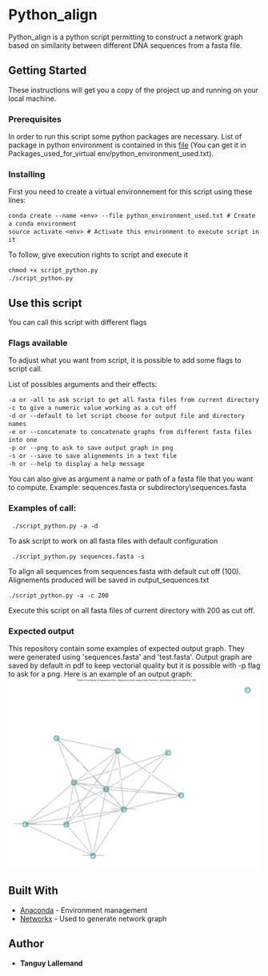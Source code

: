 # Python_align

Python_align is a python script permitting to construct a network graph based on similarity between different DNA sequences from a fasta file.

## Getting Started

These instructions will get you a copy of the project up and running on your local machine.

### Prerequisites

In order to run this script some python packages are necessary. List of package in python environment is contained in this [file](<Packages_used_for_virtual env/python_environment_used.txt>) (You can get it in Packages_used_for_virtual env/python_environment_used.txt).

### Installing

First you need to create a virtual environnement for this script using these lines:

    conda create --name <env> --file python_environment_used.txt # Create a conda environment
    source activate <env> # Activate this environment to execute script in it

To follow, give execution rights to script and execute it

    chmod +x script_python.py
    ./script_python.py

## Use this script

You can call this script with different flags

### Flags available

To adjust what you want from script, it is possible to add some flags to script call.

List of possibles arguments and their effects:

    -a or -all to ask script to get all fasta files from current directory
    -c to give a numeric value working as a cut off
    -d or --default to let script choose for output file and directory names
    -e or --concatenate to concatenate graphs from different fasta files into one
    -p or --png to ask to save output graph in png
    -s or --save to save alignements in a text file
    -h or --help to display a help message

You can also give as argument a name or path of a fasta file that you want to compute. Example: sequences.fasta or subdirectory\sequences.fasta
### Examples of call:

     ./script_python.py -a -d

To ask script to work on all fasta files with default configuration

     ./script_python.py sequences.fasta -s

 To align all sequences from sequences.fasta with default cut off (100). Alignements produced will be saved in output_sequences.txt

    ./script_python.py -a -c 200

 Execute this script on all fasta files of current directory with 200 as cut off.

### Expected output

This repository contain some examples of expected output graph. They were generated using 'sequences.fasta' and 'test.fasta'. Output graph are saved by default in pdf to keep vectorial quality but it is possible with -p flag to ask for a png.
Here is an example of an output graph:
![Output Example sequences](output_figures/sequences.png)

## Built With

-   [Anaconda](https://www.anaconda.com/) - Environment management
-   [Networkx](https://networkx.github.io/) - Used to generate network graph

## Author

-   **Tanguy Lallemand**
